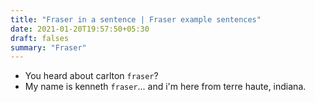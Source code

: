 ```yaml
---
title: "Fraser in a sentence | Fraser example sentences"
date: 2021-01-20T19:57:50+05:30
draft: falses
summary: "Fraser"
---
```

- You heard about carlton `fraser`?
- My name is kenneth `fraser`... and i'm here from terre haute, indiana.
                 
